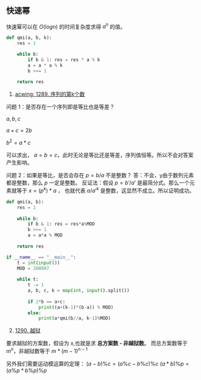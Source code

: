 ## 快速幂
快速幂可以在 $O(logn)$ 的时间复杂度求得 $a^n$ 的值。

```python
def qmi(a, b, k):
    res = 1

    while b:
        if b & 1: res = res * a % k
        a = a * a % k
        b >>= 1

    return res
```

1. [acwing: 1289. 序列的第k个数](https://www.acwing.com/problem/content/1291/)

问题 1：是否存在一个序列即是等比也是等差？

$a, b, c$

$a+c = 2b$

$b^2 = a*c$

可以求出， $a=b=c$，此时无论是等比还是等差，序列值恒等。所以不会对答案产生影响。

问题 2：如果是等比，是否会存在 $p = b/a$ 不是整数？
答：不会，y由于数列元素都是整数，那么 $p$ 一定是整数。
反证法：假设 $p = b'/a'$ 是最简分式。那么一个元素就等于 $x = (p^k)*a$ ， 也就代表 $a/a'^k$ 是整数，这显然不成立。所以证明成功。


```python
def qmi(a, b):
    res = 1
    
    while b:
        if b & 1: res = res*a%MOD
        b >>= 1
        a = a*a % MOD
    
    return res

if __name__ == "__main__":
    t = int(input())
    MOD = 200907
    
    while t:
        t -= 1
        a, b, c, k = map(int, input().split())
        
        if 2*b == a+c:
            print((a+(k-1)*(b-a)) % MOD)
        else:
            print(a*qmi(b//a, k-1)%MOD)
```

2. [1290. 越狱](https://www.acwing.com/problem/content/1292/)

要求越狱的方案数，假设为 x,也就是求 **总方案数 - 非越狱数**。
而总方案数等于 $m^n$，非越狱数等于 $m*(m-1)^{n-1}$

另外我们需要运动模运算的定理：
$(a-b) \% c = (a \% c - b \%c) \%c$
$(a * b) \% p = (a \% p * b \% p) \% p$

